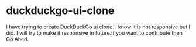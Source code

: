 # duckduckgo-ui-clone
I have trying to create DuckDuckGo ui clone. I know it is not responsive but I did. I will try to make it responsive in future.If you want to contribute then Go Ahed.
